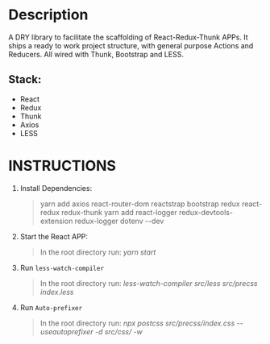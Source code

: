 # Description

A DRY library to facilitate the scaffolding of React-Redux-Thunk APPs.
It ships a ready to work project structure, with general purpose Actions and Reducers. All wired with Thunk, Bootstrap and LESS.


## Stack:

- React
- Redux
- Thunk
- Axios
- LESS


# INSTRUCTIONS

1. Install Dependencies:

   > yarn add axios react-router-dom reactstrap bootstrap redux react-redux redux-thunk
   > yarn add react-logger redux-devtools-extension redux-logger dotenv --dev

2. Start the React APP:

   > In the root directory run: _yarn start_

3. Run `less-watch-compiler`

   > In the root directory run: _less-watch-compiler src/less src/precss index.less_

4. Run `Auto-prefixer`
   > In the root directory run: _npx postcss src/precss/index.css --useautoprefixer -d src/css/ -w_
